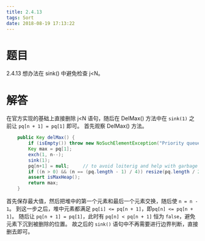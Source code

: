```yaml
---
title: 2.4.13
tags: Sort
date: 2018-08-19 17:13:22
---
```


# 题目

2.4.13
想办法在 sink() 中避免检查 j<N。

# 解答

在官方实现的基础上直接删除 j<N 语句，随后在 DelMax() 方法中在 `sink(1)` 之前让 `pq[n + 1] = pq[1]` 即可。
首先观察 DelMax() 方法。

```java
    public Key delMax() {
        if (isEmpty()) throw new NoSuchElementException("Priority queue underflow");
        Key max = pq[1];
        exch(1, n--);
        sink(1);
        pq[n+1] = null;     // to avoid loiterig and help with garbage collection
        if ((n > 0) && (n == (pq.length - 1) / 4)) resize(pq.length / 2);
        assert isMaxHeap();
        return max;
    }
```

首先保存最大值，然后把堆中的第一个元素和最后一个元素交换，随后使 `n = n - 1`。
到这一步之后，堆中元素都满足 `pq[i] <= pq[n + 1]`，即`pq[n] <= pq[n + 1]`。
随后让 `pq[n + 1] = pq[1]`，此时有 `pq[n] < pq[n + 1]` 恒为 `false`，避免元素下沉到被删除的位置。
故之后的 `sink()` 语句中不再需要进行边界判断，直接删去即可。